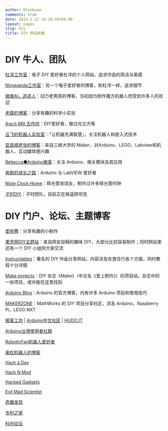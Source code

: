 ```yaml
---
author: Blanboom
comments: true
date: 2014-2-12 14:20:49+00:00
layout: pages
slug: diy
title: DIY 网站收集
---
```


# DIY 牛人、团队

<p><a href="http://doyoung.net/" rel="nofollow">杜洋工作室</a>：电子 DIY 爱好者杜洋的个人网站，追求作品的简洁与美感</p>
<p><a href="http://bbs.21ic.com/home.php?mod=space&amp;amp;uid=41512" rel="nofollow">Ningpanda工作室</a>：另一个电子爱好者的博客，和杜洋一样，追求细节</p>
<p><a href="http://www.diy-robots.com/" rel="nofollow">做做AI，造造人</a>：动力老男孩的博客，当初因为制作魔方机器人而受到许多人的欢迎</p>
<p><a href="http://blog.sina.com.cn/u/1907350525" rel="nofollow">老薛的博客</a>：分享有趣的科学小实验</p>
<p><a href="http://aguegu.net/" rel="nofollow">Agu’s Mill 古作坊</a>：DIY爱好者，做过光立方等</p>
<p><a href="http://www.yfworld.com/" rel="nofollow">云飞的机器人实验室</a>：「让机器充满智慧」，关注机器人和嵌入式技术</p>
<p><a href="http://www.eefocus.com/zhang700309/blog/" rel="nofollow">宜昌城老张的博客</a>：来自三峡大学的 Maker，对Arduino、LEGO、Labview和机器人、互动媒体感兴趣</p>
<p><a href="http://blog.sina.com.cn/arduino" rel="nofollow">Rebecca●Arduino极客</a>：关注 Arduino、相关模块及其应用</p>
<p><a href="http://blog.sina.com.cn/shenjinxin2008" rel="nofollow">奔跑的成长之路</a>：Arduino 与 LabVIEW 爱好者</p>
<p><a href="http://www.nixieclock.org/" rel="nofollow">Nixie Clock Home</a>：辉光管发烧友，制作过许多辉光管时钟</p>
<p><a href="http://blog.sina.com.cn/atzishi" rel="nofollow">子时DIY</a>：子时团队，目前正在做遥控坦克</p>

# DIY 门户、论坛、主题博客

<p><a href="http://www.izheteng.com/" rel="nofollow">爱折腾</a>：分享有趣的小制作</p>

<p><a href="http://www.guokr.com/site/diy/" rel="nofollow">果壳网DIY主题站</a>：来自网友投稿的趣味 DIY，大部分比较容易制作；同时网站里还有一个 DIY 小组供大家交流</p>

<p><a href="http://www.instructables.com/" rel="nofollow">Instructables</a>：著名的 DIY 作品分享网站，内容涉及衣食住行各个方面，同时教程十分详细</p>

<p><a href="http://makezine.com/projects/" rel="nofollow">Make projects</a>：DIY 杂志《Make》（中文名《爱上制作》）的项目站。杂志中的一些项目，或许能在这里找到</p>

<p><a href="http://blog.arduino.cc/" rel="nofollow">Arduino Blog</a>：Arduino 的官方博客，内有许多 Arduino 项目和使用技巧</p>

<p><a href="http://makerzone.mathworks.com/" rel="nofollow">MAKERZONE</a>：MathWorks 的 DIY 项目分享社区，涉及 Arduino，Raspberry Pi，LEGO NXT<p>

[极客工坊](http://www.geek-workshop.com/forum.php) | [Arduino中文社区](http://www.arduino.cn) | [HUDO.IT](http://www.hudo.it)

<p><a href="http://arduino.tw/" rel="nofollow">Arduino台灣使用者社群</a></p>

<p><a href="http://www.roboticfan.com/" rel="nofollow">RoboticFan机器人爱好者</a></p>

<p><a href="http://blog.sina.com.cn/robotbase" rel="nofollow">奥松机器人的博客</a></p>

<p><a href="http://hackaday.com/" rel="nofollow">Hack a Day</a></p>

<p><a href="http://hacknmod.com/" rel="nofollow">Hack N Mod</a></p>

<p><a href="http://hackedgadgets.com/" rel="nofollow">Hacked Gadgets</a></p>

<p><a href="http://www.evilmadscientist.com/" rel="nofollow">Evil Mad Scientist</a></p>

<p><a href="http://hackedgadgets.com/" rel="nofollow">奇趣发现</a></p>

<p><a href="http://www.patent-cn.com/" rel="nofollow">专利之家</a></p>

[科创论坛](http://bbs.kechuang.org)